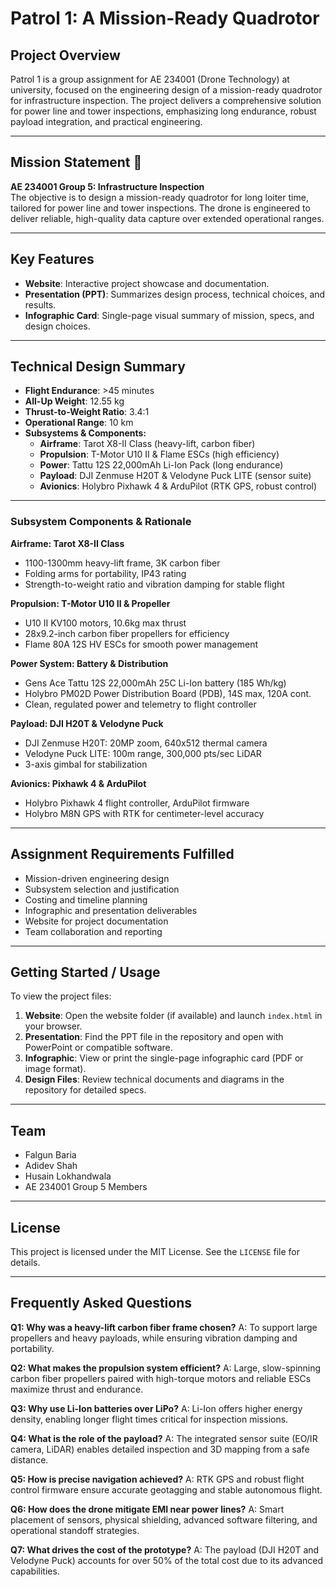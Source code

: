# Patrol 1: A Mission-Ready Quadrotor

## Project Overview
Patrol 1 is a group assignment for AE 234001 (Drone Technology) at university, focused on the engineering design of a mission-ready quadrotor for infrastructure inspection. The project delivers a comprehensive solution for power line and tower inspections, emphasizing long endurance, robust payload integration, and practical engineering.

---

## Mission Statement 🎯
**AE 234001 Group 5: Infrastructure Inspection**  
The objective is to design a mission-ready quadrotor for long loiter time, tailored for power line and tower inspections. The drone is engineered to deliver reliable, high-quality data capture over extended operational ranges.

---

## Key Features
- **Website**: Interactive project showcase and documentation.
- **Presentation (PPT)**: Summarizes design process, technical choices, and results.
- **Infographic Card**: Single-page visual summary of mission, specs, and design choices.

---

## Technical Design Summary
- **Flight Endurance**: >45 minutes
- **All-Up Weight**: 12.55 kg
- **Thrust-to-Weight Ratio**: 3.4:1
- **Operational Range**: 10 km
- **Subsystems & Components:**
	- **Airframe**: Tarot X8-II Class (heavy-lift, carbon fiber)
	- **Propulsion**: T-Motor U10 II & Flame ESCs (high efficiency)
	- **Power**: Tattu 12S 22,000mAh Li-Ion Pack (long endurance)
	- **Payload**: DJI Zenmuse H20T & Velodyne Puck LITE (sensor suite)
	- **Avionics**: Holybro Pixhawk 4 & ArduPilot (RTK GPS, robust control)

---

### Subsystem Components & Rationale

**Airframe: Tarot X8-II Class**
- 1100-1300mm heavy-lift frame, 3K carbon fiber
- Folding arms for portability, IP43 rating
- Strength-to-weight ratio and vibration damping for stable flight

**Propulsion: T-Motor U10 II & Propeller**
- U10 II KV100 motors, 10.6kg max thrust
- 28x9.2-inch carbon fiber propellers for efficiency
- Flame 80A 12S HV ESCs for smooth power management

**Power System: Battery & Distribution**
- Gens Ace Tattu 12S 22,000mAh 25C Li-Ion battery (185 Wh/kg)
- Holybro PM02D Power Distribution Board (PDB), 14S max, 120A cont.
- Clean, regulated power and telemetry to flight controller

**Payload: DJI H20T & Velodyne Puck**
- DJI Zenmuse H20T: 20MP zoom, 640x512 thermal camera
- Velodyne Puck LITE: 100m range, 300,000 pts/sec LiDAR
- 3-axis gimbal for stabilization

**Avionics: Pixhawk 4 & ArduPilot**
- Holybro Pixhawk 4 flight controller, ArduPilot firmware
- Holybro M8N GPS with RTK for centimeter-level accuracy

---


## Assignment Requirements Fulfilled
- Mission-driven engineering design
- Subsystem selection and justification
- Costing and timeline planning
- Infographic and presentation deliverables
- Website for project documentation
- Team collaboration and reporting

---

## Getting Started / Usage
To view the project files:
1. **Website**: Open the website folder (if available) and launch `index.html` in your browser.
2. **Presentation**: Find the PPT file in the repository and open with PowerPoint or compatible software.
3. **Infographic**: View or print the single-page infographic card (PDF or image format).
4. **Design Files**: Review technical documents and diagrams in the repository for detailed specs.

---

## Team
- Falgun Baria
- Adidev Shah
- Husain Lokhandwala
- AE 234001 Group 5 Members

---

## License
This project is licensed under the MIT License. See the `LICENSE` file for details.

---


## Frequently Asked Questions

**Q1: Why was a heavy-lift carbon fiber frame chosen?**
A: To support large propellers and heavy payloads, while ensuring vibration damping and portability.

**Q2: What makes the propulsion system efficient?**
A: Large, slow-spinning carbon fiber propellers paired with high-torque motors and reliable ESCs maximize thrust and endurance.

**Q3: Why use Li-Ion batteries over LiPo?**
A: Li-Ion offers higher energy density, enabling longer flight times critical for inspection missions.

**Q4: What is the role of the payload?**
A: The integrated sensor suite (EO/IR camera, LiDAR) enables detailed inspection and 3D mapping from a safe distance.

**Q5: How is precise navigation achieved?**
A: RTK GPS and robust flight control firmware ensure accurate geotagging and stable autonomous flight.

**Q6: How does the drone mitigate EMI near power lines?**
A: Smart placement of sensors, physical shielding, advanced software filtering, and operational standoff strategies.

**Q7: What drives the cost of the prototype?**
A: The payload (DJI H20T and Velodyne Puck) accounts for over 50% of the total cost due to its advanced capabilities.
